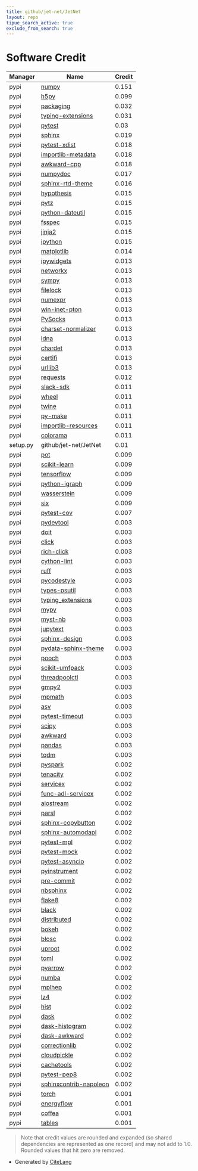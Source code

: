 ```yaml
---
title: github/jet-net/JetNet
layout: repo
tipue_search_active: true
exclude_from_search: true
---
```

# Software Credit

|Manager|Name|Credit|
|-------|----|------|
|pypi|[numpy](https://www.numpy.org)|0.151|
|pypi|[h5py](http://www.h5py.org)|0.099|
|pypi|[packaging](https://pypi.org/project/packaging)|0.032|
|pypi|[typing-extensions](https://pypi.org/project/typing-extensions)|0.031|
|pypi|[pytest](https://pypi.org/project/pytest)|0.03|
|pypi|[sphinx](https://pypi.org/project/sphinx)|0.019|
|pypi|[pytest-xdist](https://pypi.org/project/pytest-xdist)|0.018|
|pypi|[importlib-metadata](https://pypi.org/project/importlib-metadata)|0.018|
|pypi|[awkward-cpp](https://pypi.org/project/awkward-cpp)|0.018|
|pypi|[numpydoc](https://pypi.org/project/numpydoc)|0.017|
|pypi|[sphinx-rtd-theme](https://pypi.org/project/sphinx-rtd-theme)|0.016|
|pypi|[hypothesis](https://pypi.org/project/hypothesis)|0.015|
|pypi|[pytz](https://pypi.org/project/pytz)|0.015|
|pypi|[python-dateutil](https://pypi.org/project/python-dateutil)|0.015|
|pypi|[fsspec](http://github.com/fsspec/filesystem_spec)|0.015|
|pypi|[jinja2](https://pypi.org/project/jinja2)|0.015|
|pypi|[ipython](https://pypi.org/project/ipython)|0.015|
|pypi|[matplotlib](https://pypi.org/project/matplotlib)|0.014|
|pypi|[ipywidgets](https://pypi.org/project/ipywidgets)|0.013|
|pypi|[networkx](https://pypi.org/project/networkx)|0.013|
|pypi|[sympy](https://pypi.org/project/sympy)|0.013|
|pypi|[filelock](https://pypi.org/project/filelock)|0.013|
|pypi|[numexpr](https://pypi.org/project/numexpr)|0.013|
|pypi|[win-inet-pton](https://pypi.org/project/win-inet-pton)|0.013|
|pypi|[PySocks](https://pypi.org/project/PySocks)|0.013|
|pypi|[charset-normalizer](https://pypi.org/project/charset-normalizer)|0.013|
|pypi|[idna](https://pypi.org/project/idna)|0.013|
|pypi|[chardet](https://pypi.org/project/chardet)|0.013|
|pypi|[certifi](https://pypi.org/project/certifi)|0.013|
|pypi|[urllib3](https://pypi.org/project/urllib3)|0.013|
|pypi|[requests](https://requests.readthedocs.io)|0.012|
|pypi|[slack-sdk](https://pypi.org/project/slack-sdk)|0.011|
|pypi|[wheel](https://pypi.org/project/wheel)|0.011|
|pypi|[twine](https://pypi.org/project/twine)|0.011|
|pypi|[py-make](https://pypi.org/project/py-make)|0.011|
|pypi|[importlib-resources](https://pypi.org/project/importlib-resources)|0.011|
|pypi|[colorama](https://pypi.org/project/colorama)|0.011|
|setup.py|github/jet-net/JetNet|0.01|
|pypi|[pot](https://pypi.org/project/pot)|0.009|
|pypi|[scikit-learn](https://pypi.org/project/scikit-learn)|0.009|
|pypi|[tensorflow](https://pypi.org/project/tensorflow)|0.009|
|pypi|[python-igraph](https://pypi.org/project/python-igraph)|0.009|
|pypi|[wasserstein](https://pypi.org/project/wasserstein)|0.009|
|pypi|[six](https://pypi.org/project/six)|0.009|
|pypi|[pytest-cov](https://pypi.org/project/pytest-cov)|0.007|
|pypi|[pydevtool](https://pypi.org/project/pydevtool)|0.003|
|pypi|[doit](https://pypi.org/project/doit)|0.003|
|pypi|[click](https://pypi.org/project/click)|0.003|
|pypi|[rich-click](https://pypi.org/project/rich-click)|0.003|
|pypi|[cython-lint](https://pypi.org/project/cython-lint)|0.003|
|pypi|[ruff](https://pypi.org/project/ruff)|0.003|
|pypi|[pycodestyle](https://pypi.org/project/pycodestyle)|0.003|
|pypi|[types-psutil](https://pypi.org/project/types-psutil)|0.003|
|pypi|[typing_extensions](https://pypi.org/project/typing_extensions)|0.003|
|pypi|[mypy](https://pypi.org/project/mypy)|0.003|
|pypi|[myst-nb](https://pypi.org/project/myst-nb)|0.003|
|pypi|[jupytext](https://pypi.org/project/jupytext)|0.003|
|pypi|[sphinx-design](https://pypi.org/project/sphinx-design)|0.003|
|pypi|[pydata-sphinx-theme](https://pypi.org/project/pydata-sphinx-theme)|0.003|
|pypi|[pooch](https://pypi.org/project/pooch)|0.003|
|pypi|[scikit-umfpack](https://pypi.org/project/scikit-umfpack)|0.003|
|pypi|[threadpoolctl](https://pypi.org/project/threadpoolctl)|0.003|
|pypi|[gmpy2](https://pypi.org/project/gmpy2)|0.003|
|pypi|[mpmath](https://pypi.org/project/mpmath)|0.003|
|pypi|[asv](https://pypi.org/project/asv)|0.003|
|pypi|[pytest-timeout](https://pypi.org/project/pytest-timeout)|0.003|
|pypi|[scipy](https://scipy.org/)|0.003|
|pypi|[awkward](https://github.com/scikit-hep/awkward-1.0)|0.003|
|pypi|[pandas](https://pandas.pydata.org)|0.003|
|pypi|[tqdm](https://tqdm.github.io)|0.003|
|pypi|[pyspark](https://pypi.org/project/pyspark)|0.002|
|pypi|[tenacity](https://pypi.org/project/tenacity)|0.002|
|pypi|[servicex](https://pypi.org/project/servicex)|0.002|
|pypi|[func-adl-servicex](https://pypi.org/project/func-adl-servicex)|0.002|
|pypi|[aiostream](https://pypi.org/project/aiostream)|0.002|
|pypi|[parsl](https://pypi.org/project/parsl)|0.002|
|pypi|[sphinx-copybutton](https://pypi.org/project/sphinx-copybutton)|0.002|
|pypi|[sphinx-automodapi](https://pypi.org/project/sphinx-automodapi)|0.002|
|pypi|[pytest-mpl](https://pypi.org/project/pytest-mpl)|0.002|
|pypi|[pytest-mock](https://pypi.org/project/pytest-mock)|0.002|
|pypi|[pytest-asyncio](https://pypi.org/project/pytest-asyncio)|0.002|
|pypi|[pyinstrument](https://pypi.org/project/pyinstrument)|0.002|
|pypi|[pre-commit](https://pypi.org/project/pre-commit)|0.002|
|pypi|[nbsphinx](https://pypi.org/project/nbsphinx)|0.002|
|pypi|[flake8](https://pypi.org/project/flake8)|0.002|
|pypi|[black](https://pypi.org/project/black)|0.002|
|pypi|[distributed](https://pypi.org/project/distributed)|0.002|
|pypi|[bokeh](https://pypi.org/project/bokeh)|0.002|
|pypi|[blosc](https://pypi.org/project/blosc)|0.002|
|pypi|[uproot](https://pypi.org/project/uproot)|0.002|
|pypi|[toml](https://pypi.org/project/toml)|0.002|
|pypi|[pyarrow](https://pypi.org/project/pyarrow)|0.002|
|pypi|[numba](https://pypi.org/project/numba)|0.002|
|pypi|[mplhep](https://pypi.org/project/mplhep)|0.002|
|pypi|[lz4](https://pypi.org/project/lz4)|0.002|
|pypi|[hist](https://pypi.org/project/hist)|0.002|
|pypi|[dask](https://pypi.org/project/dask)|0.002|
|pypi|[dask-histogram](https://pypi.org/project/dask-histogram)|0.002|
|pypi|[dask-awkward](https://pypi.org/project/dask-awkward)|0.002|
|pypi|[correctionlib](https://pypi.org/project/correctionlib)|0.002|
|pypi|[cloudpickle](https://pypi.org/project/cloudpickle)|0.002|
|pypi|[cachetools](https://pypi.org/project/cachetools)|0.002|
|pypi|[pytest-pep8](https://pypi.org/project/pytest-pep8)|0.002|
|pypi|[sphinxcontrib-napoleon](https://pypi.org/project/sphinxcontrib-napoleon)|0.002|
|pypi|[torch](https://pytorch.org/)|0.001|
|pypi|[energyflow](https://energyflow.network)|0.001|
|pypi|[coffea](https://github.com/CoffeaTeam/coffea)|0.001|
|pypi|[tables](https://www.pytables.org)|0.001|


> Note that credit values are rounded and expanded (so shared dependencies are represented as one record) and may not add to 1.0. Rounded values that hit zero are removed.


- Generated by [CiteLang](https://github.com/vsoch/citelang)
